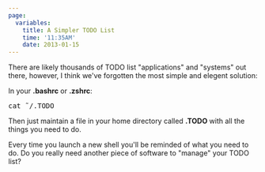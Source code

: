 ```yaml
---
page:
  variables:
    title: A Simpler TODO List 
    time: '11:35AM'
    date: 2013-01-15
---
```

There are likely thousands of TODO list "applications" and "systems" out there, however, I think we've forgotten the most simple and elegent solution:

In your **.bashrc** or **.zshrc**:

<pre class="sh_c">
cat &tilde;/.TODO
</pre>

Then just maintain a file in your home directory called **.TODO** with all the things you need to do. 

Every time you launch a new shell you'll be reminded of what you need to do. Do you really need another piece of software to "manage" your TODO list?
